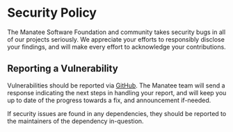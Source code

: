 # Security Policy

The Manatee Software Foundation and community takes security bugs in all of our projects seriously.
We appreciate your efforts to responsibly disclose your findings, and will make every effort to
acknowledge your contributions.

## Reporting a Vulnerability

Vulnerabilities should be reported via
[GitHub](https://github.com/manateeengine/zig-rgfw/security/advisories/new). The Manatee team
will send a response indicating the next steps in handling your report, and will keep you up to
date of the progress towards a fix, and announcement if-needed.

If security issues are found in any dependencies, they should be reported to the maintainers of the
dependency in-question.
